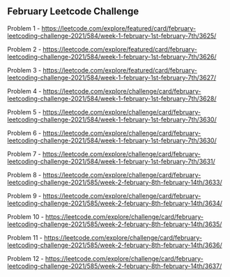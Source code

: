 <h2>February Leetcode Challenge</h2>

Problem 1 - https://leetcode.com/explore/featured/card/february-leetcoding-challenge-2021/584/week-1-february-1st-february-7th/3625/

Problem 2 - https://leetcode.com/explore/featured/card/february-leetcoding-challenge-2021/584/week-1-february-1st-february-7th/3626/

Problem 3 - https://leetcode.com/explore/featured/card/february-leetcoding-challenge-2021/584/week-1-february-1st-february-7th/3627/

Problem 4 - https://leetcode.com/explore/challenge/card/february-leetcoding-challenge-2021/584/week-1-february-1st-february-7th/3628/

Problem 5 - https://leetcode.com/explore/challenge/card/february-leetcoding-challenge-2021/584/week-1-february-1st-february-7th/3630/

Problem 6 - https://leetcode.com/explore/challenge/card/february-leetcoding-challenge-2021/584/week-1-february-1st-february-7th/3630/

Problem 7 - https://leetcode.com/explore/challenge/card/february-leetcoding-challenge-2021/584/week-1-february-1st-february-7th/3631/

Problem 8 - https://leetcode.com/explore/challenge/card/february-leetcoding-challenge-2021/585/week-2-february-8th-february-14th/3633/

Problem 9 - https://leetcode.com/explore/challenge/card/february-leetcoding-challenge-2021/585/week-2-february-8th-february-14th/3634/

Problem 10 - https://leetcode.com/explore/challenge/card/february-leetcoding-challenge-2021/585/week-2-february-8th-february-14th/3635/

Problem 11 - https://leetcode.com/explore/challenge/card/february-leetcoding-challenge-2021/585/week-2-february-8th-february-14th/3636/

Problem 12 - https://leetcode.com/explore/challenge/card/february-leetcoding-challenge-2021/585/week-2-february-8th-february-14th/3637/
